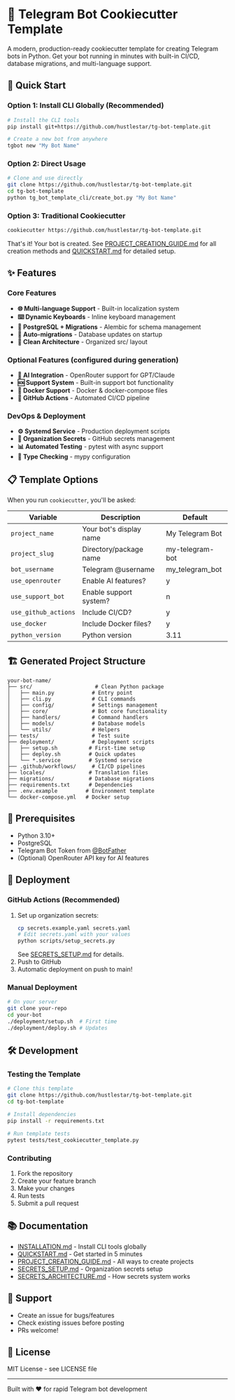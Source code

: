 # 🤖 Telegram Bot Cookiecutter Template

A modern, production-ready cookiecutter template for creating Telegram bots in Python. Get your bot running in minutes with built-in CI/CD, database migrations, and multi-language support.

## 🚀 Quick Start

### Option 1: Install CLI Globally (Recommended)
```bash
# Install the CLI tools
pip install git+https://github.com/hustlestar/tg-bot-template.git

# Create a new bot from anywhere
tgbot new "My Bot Name"
```

### Option 2: Direct Usage
```bash
# Clone and use directly
git clone https://github.com/hustlestar/tg-bot-template.git
cd tg-bot-template
python tg_bot_template_cli/create_bot.py "My Bot Name"
```

### Option 3: Traditional Cookiecutter
```bash
cookiecutter https://github.com/hustlestar/tg-bot-template.git
```

That's it! Your bot is created. See [PROJECT_CREATION_GUIDE.md](PROJECT_CREATION_GUIDE.md) for all creation methods and [QUICKSTART.md](QUICKSTART.md) for detailed setup.

## ✨ Features

### Core Features
- **🌐 Multi-language Support** - Built-in localization system
- **⌨️ Dynamic Keyboards** - Inline keyboard management
- **💾 PostgreSQL + Migrations** - Alembic for schema management
- **🔄 Auto-migrations** - Database updates on startup
- **📝 Clean Architecture** - Organized src/ layout

### Optional Features (configured during generation)
- **🤖 AI Integration** - OpenRouter support for GPT/Claude
- **🆘 Support System** - Built-in support bot functionality
- **🐳 Docker Support** - Docker & docker-compose files
- **🚀 GitHub Actions** - Automated CI/CD pipeline

### DevOps & Deployment
- **⚙️ Systemd Service** - Production deployment scripts
- **🔐 Organization Secrets** - GitHub secrets management
- **📊 Automated Testing** - pytest with async support
- **🎯 Type Checking** - mypy configuration

## 📋 Template Options

When you run `cookiecutter`, you'll be asked:

| Variable | Description | Default |
|----------|-------------|---------|
| `project_name` | Your bot's display name | My Telegram Bot |
| `project_slug` | Directory/package name | my-telegram-bot |
| `bot_username` | Telegram @username | my_telegram_bot |
| `use_openrouter` | Enable AI features? | y |
| `use_support_bot` | Enable support system? | n |
| `use_github_actions` | Include CI/CD? | y |
| `use_docker` | Include Docker files? | y |
| `python_version` | Python version | 3.11 |

## 🏗️ Generated Project Structure

```
your-bot-name/
├── src/                    # Clean Python package
│   ├── main.py            # Entry point
│   ├── cli.py             # CLI commands
│   ├── config/            # Settings management
│   ├── core/              # Bot core functionality
│   ├── handlers/          # Command handlers
│   ├── models/            # Database models
│   └── utils/             # Helpers
├── tests/                 # Test suite
├── deployment/            # Deployment scripts
│   ├── setup.sh          # First-time setup
│   ├── deploy.sh         # Quick updates
│   └── *.service         # Systemd service
├── .github/workflows/     # CI/CD pipelines
├── locales/              # Translation files
├── migrations/           # Database migrations
├── requirements.txt      # Dependencies
├── .env.example         # Environment template
└── docker-compose.yml   # Docker setup
```

## 🔧 Prerequisites

- Python 3.10+
- PostgreSQL
- Telegram Bot Token from [@BotFather](https://t.me/botfather)
- (Optional) OpenRouter API key for AI features

## 🚀 Deployment

### GitHub Actions (Recommended)

1. Set up organization secrets:
   ```bash
   cp secrets.example.yaml secrets.yaml
   # Edit secrets.yaml with your values
   python scripts/setup_secrets.py
   ```
   See [SECRETS_SETUP.md](SECRETS_SETUP.md) for details.
2. Push to GitHub
3. Automatic deployment on push to main!

### Manual Deployment

```bash
# On your server
git clone your-repo
cd your-bot
./deployment/setup.sh  # First time
./deployment/deploy.sh # Updates
```

## 🛠️ Development

### Testing the Template

```bash
# Clone this template
git clone https://github.com/hustlestar/tg-bot-template.git
cd tg-bot-template

# Install dependencies
pip install -r requirements.txt

# Run template tests
pytest tests/test_cookiecutter_template.py
```

### Contributing

1. Fork the repository
2. Create your feature branch
3. Make your changes
4. Run tests
5. Submit a pull request

## 📚 Documentation

- [INSTALLATION.md](INSTALLATION.md) - Install CLI tools globally
- [QUICKSTART.md](QUICKSTART.md) - Get started in 5 minutes
- [PROJECT_CREATION_GUIDE.md](PROJECT_CREATION_GUIDE.md) - All ways to create projects
- [SECRETS_SETUP.md](SECRETS_SETUP.md) - Organization secrets setup
- [SECRETS_ARCHITECTURE.md](SECRETS_ARCHITECTURE.md) - How secrets system works

## 🤝 Support

- Create an issue for bugs/features
- Check existing issues before posting
- PRs welcome!

## 📄 License

MIT License - see LICENSE file

---

Built with ❤️ for rapid Telegram bot development